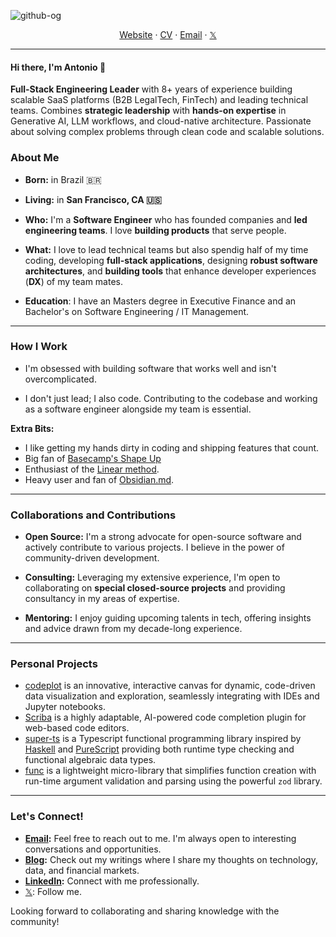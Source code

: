 ![github-og](https://github.com/antl3x/antl3x/assets/26308297/5c68fb5d-6002-4579-8ee2-0775287f4379)

<div align="center">
<a href="https://antl3x.co">Website</a> 
<span> · </span>
<a href="https://cv.antl3x.co">CV</a> 
<span> · </span>
<a href="mailto:antonio@antl3x.co">Email</a> 
<span> · </span>
<a href="https://x.com/antl3x">𝕏</a>
</div>

---

#### Hi there, I'm Antonio 👋

**Full-Stack Engineering Leader** with 8+ years of experience building scalable SaaS platforms (B2B LegalTech, FinTech) and leading technical teams. Combines **strategic leadership** with **hands-on expertise** in Generative AI, LLM workflows, and cloud-native architecture. Passionate about solving complex problems through clean code and scalable solutions.

### About Me

- **Born:** in Brazil 🇧🇷

- **Living:** in **San Francisco, CA 🇺🇸**

- **Who:** I'm a **Software Engineer** who has founded companies and **led engineering teams**. I love **building products** that serve people.

- **What:** I love to lead technical teams but also spendig half of my time coding, developing **full-stack applications**, designing **robust software architectures**, and **building tools** that enhance developer experiences (**DX**) of my team mates.

- **Education**: I have an Masters degree in Executive Finance and an Bachelor's on Software Engineering / IT Management.

---

### How I Work

- I'm obsessed with building software that works well and isn't overcomplicated.

- I don't just lead; I also code. Contributing to the codebase and working as a software engineer alongside my team is essential.

**Extra Bits:**

- I like getting my hands dirty in coding and shipping features that count.
- Big fan of [Basecamp's Shape Up](https://basecamp.com/shapeup)
- Enthusiast of the [Linear method](https://linear.app/method).
- Heavy user and fan of [Obsidian.md](https://obsidian.md).

---

### Collaborations and Contributions

- **Open Source:** I'm a strong advocate for open-source software and actively contribute to various projects. I believe in the power of community-driven development.

- **Consulting:** Leveraging my extensive experience, I'm open to collaborating on **special closed-source projects** and providing consultancy in my areas of expertise.

- **Mentoring:** I enjoy guiding upcoming talents in tech, offering insights and advice drawn from my decade-long experience.

---

### Personal Projects

- [codeplot](https://github.com/antl3x/codeplot) is an innovative, interactive canvas for dynamic, code-driven data visualization and exploration, seamlessly integrating with IDEs and Jupyter notebooks.
- [Scriba](https://github.com/antl3x/scriba) is a highly adaptable, AI-powered code completion plugin for web-based code editors. 
- [super-ts](https://github.com/antl3x/super-ts) is a Typescript functional programming library inspired by [Haskell](https://www.haskell.org/) and [PureScript](http://www.purescript.org/) providing both runtime type checking and functional algebraic data types.
- [func](https://github.com/antl3x/antl3x/tree/master/minirepos/func) is a lightweight micro-library that simplifies function creation with run-time argument validation and parsing using the powerful `zod` library.

---

### Let's Connect!

- **[Email](mailto:antonio@antl3x.co):** Feel free to reach out to me. I'm always open to interesting conversations and opportunities.
- **[Blog](https://antl3x.co/posts):** Check out my writings where I share my thoughts on technology, data, and financial markets.
- **[LinkedIn](https://linkedin.com/in/antl3x):** Connect with me professionally.
- [𝕏](https://x.com/antl3x): Follow me.

Looking forward to collaborating and sharing knowledge with the community!

